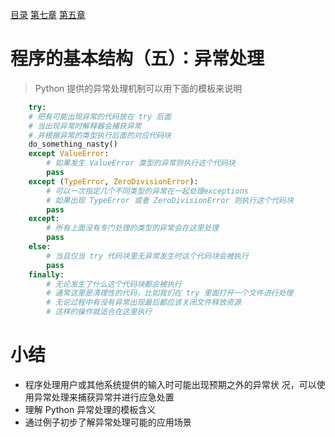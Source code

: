 [目录](README.md)   [第七章](python-1007.md)    [第五章](python-1005.md)

# 程序的基本结构（五）：异常处理
> Python 提供的异常处理机制可以用下面的模板来说明

```python
    try:
    # 把有可能出现异常的代码放在 try 后面
    # 当出现异常时解释器会捕获异常
    # 并根据异常的类型执行后面的对应代码块
    do_something_nasty()
    except ValueError:
        # 如果发生 ValueError 类型的异常则执行这个代码块
        pass
    except (TypeError, ZeroDivisionError):
        # 可以一次指定几个不同类型的异常在一起处理exceptions
        # 如果出现 TypeError 或者 ZeroDivisionError 则执行这个代码块
        pass
    except:
        # 所有上面没有专门处理的类型的异常会在这里处理
        pass
    else:
        # 当且仅当 try 代码块里无异常发生时这个代码块会被执行
        pass
    finally:
        # 无论发生了什么这个代码块都会被执行
        # 通常这里是清理性的代码，比如我们在 try 里面打开一个文件进行处理
        # 无论过程中有没有异常出现最后都应该关闭文件释放资源
        # 这样的操作就适合在这里执行
```
# 小结
- 程序处理用户或其他系统提供的输入时可能出现预期之外的异常状     况，可以使用异常处理来捕获异常并进行应急处置
- 理解 Python 异常处理的模板含义
- 通过例子初步了解异常处理可能的应用场景